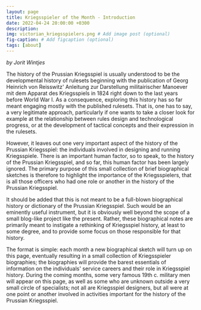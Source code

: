 ```yaml
---
layout: page
title: Kriegsspieler of the Month - Introduction
date: 2022-04-24 20:00:00 +0300
description: 
img: victorian_kriegsspielers.png # Add image post (optional)
fig-caption: # Add figcaption (optional)
tags: [about]
---
```


*by Jorit Wintjes*

The history of the Prussian Kriegsspiel is usually understood to be the developmental history of rulesets beginning with the publication of Georg Heinrich von Reisswitz' Anleitung zur Darstellung militairischer Manoever mit dem Apparat des Kriegsspiels in 1824 right down to the last years before World War I. As a consequence, exploring this history has so far meant engaging mostly with the published rulesets. That is, one has to say, a very legitimate approach, particularly if one wants to take a closer look for example at the relationship between rules design and technological progress, or at the development of tactical concepts and their expression in the rulesets.

However, it leaves out one very important aspect of the history of the Prussian Kriegsspiel: the individuals involved in designing and running Kriegsspiele. There is an important human factor, so to speak, to the history of the Prussian Kriegsspiel, and so far, this human factor has been largely ignored. The primary purpose of this small collection of brief biographical sketches is therefore to highlight the importance of the Kriegsspielers, that is all those officers who had one role or another in the history of the Prussian Kriegsspiel.

It should be added that this is not meant to be a full-blown biographical history or dictionary of the Prussian Kriegsspiel. Such would be an eminently useful instrument, but it is obviously well beyond the scope of a small blog-like project like the present. Rather, these biographical notes are primarily meant to instigate a rethinking of Kriegsspiel history, at least to some degree, and to provide some focus on those responsible for that history.

The format is simple: each month a new biographical sketch will turn up on this page, eventually resulting in a small collection of Kriegsspieler biographies; the biographies will provide the barest essentials of information on the individuals' service careers and their role in Kriegsspiel history. During the coming months, some very famous 19th c. military men will appear on this page, as well as some who are unknown outside a very small circle of specialists; not all are Kriegsspiel designers, but all were at one point or another involved in activities important for the history of the Prussian Kriegsspiel.
